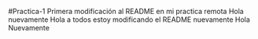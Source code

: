 #Practica-1
Primera modificación al README en mi practica remota
Hola nuevamente
Hola a todos estoy modificando el README nuevamente
Hola Nuevamente